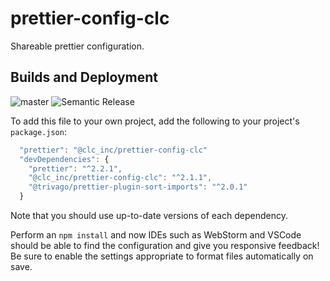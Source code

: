# prettier-config-clc

Shareable prettier configuration.

## Builds and Deployment

![master](https://img.shields.io/circleci/build/github/CLCInc/prettier-config-clc/master?label=master&style=flat-square&token=0963d0715ce24f1c526725250f9ae7ed1b42e88b)
![Semantic Release](https://img.shields.io/badge/deploy-semantic%20release-blueviolet?style=flat-square&link=https://github.com/CLCInc/documentation/wiki/Git-Commit-Guidelines)

To add this file to your own project, add the following to your project's `package.json`:

```js
  "prettier": "@clc_inc/prettier-config-clc"
  "devDependencies": {
    "prettier": "^2.2.1",
    "@clc_inc/prettier-config-clc": "^2.1.1",
    "@trivago/prettier-plugin-sort-imports": "^2.0.1"
  }
```

Note that you should use up-to-date versions of each dependency.

Perform an `npm install` and now IDEs such as WebStorm and VSCode should be able to find the configuration
and give you responsive feedback! Be sure to enable the settings appropriate to format files automatically
on save.
